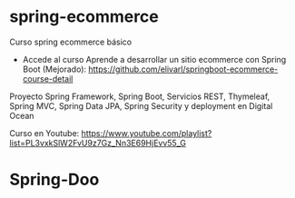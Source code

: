 # spring-ecommerce
Curso spring ecommerce básico

- Accede al curso Aprende a desarrollar un sitio ecommerce con Spring Boot (Mejorado): https://github.com/elivarl/springboot-ecommerce-course-detail

Proyecto Spring Framework, Spring Boot, Servicios REST, Thymeleaf, Spring MVC, Spring Data JPA, Spring Security y deployment en Digital Ocean

Curso en Youtube: https://www.youtube.com/playlist?list=PL3vxkSlW2FvU9z7Gz_Nn3E69HjEvv55_G


# Spring-Doo
